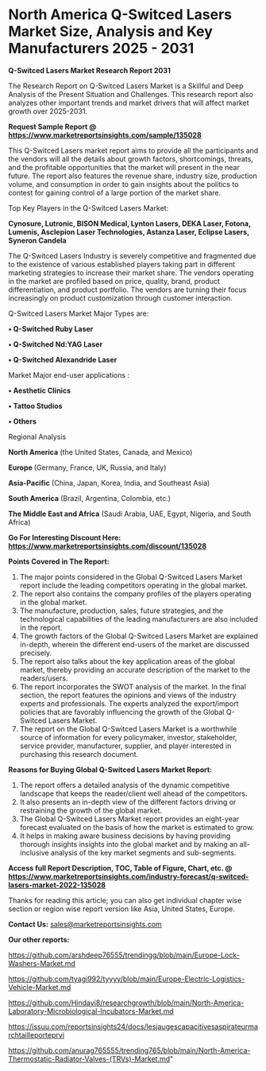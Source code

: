 # North America Q-Switced Lasers Market Size, Analysis and Key Manufacturers 2025 - 2031

<strong>Q-Switced Lasers Market Research Report 2031</strong>

The Research Report on Q-Switced Lasers Market is a Skillful and Deep Analysis of the Present Situation and Challenges. This research report also analyzes other important trends and market drivers that will affect market growth over 2025-2031.

<strong>Request Sample Report @ <a href=https://www.marketreportsinsights.com/sample/135028>https://www.marketreportsinsights.com/sample/135028</a></strong>

This Q-Switced Lasers market report aims to provide all the participants and the vendors will all the details about growth factors, shortcomings, threats, and the profitable opportunities that the market will present in the near future. The report also features the revenue share, industry size, production volume, and consumption in order to gain insights about the politics to contest for gaining control of a large portion of the market share.

Top Key Players in the Q-Switced Lasers Market:

<strong>Cynosure, Lutronic, BISON Medical, Lynton Lasers, DEKA Laser, Fotona, Lumenis, Asclepion Laser Technologies, Astanza Laser, Eclipse Lasers, Syneron Candela</strong>

The Q-Switced Lasers Industry is severely competitive and fragmented due to the existence of various established players taking part in different marketing strategies to increase their market share. The vendors operating in the market are profiled based on price, quality, brand, product differentiation, and product portfolio. The vendors are turning their focus increasingly on product customization through customer interaction.

Q-Switced Lasers Market Major Types are:

<strong>• Q-Switched Ruby Laser

• Q-Switched Nd:YAG Laser

• Q-Switched Alexandride Laser</strong>

Market Major end-user applications :

<strong>• Aesthetic Clinics

• Tattoo Studios

• Others</strong>

Regional Analysis

</u><strong><b>North America</b></strong> (the United States, Canada, and Mexico)

<strong><b>Europe </b></strong>(Germany, France, UK, Russia, and Italy)

<strong><b>Asia-Pacific</b></strong> (China, Japan, Korea, India, and Southeast Asia)

<strong><b>South America</b></strong> (Brazil, Argentina, Colombia, etc.)

<strong><b>The Middle East and Africa</b></strong> (Saudi Arabia, UAE, Egypt, Nigeria, and South Africa)

<strong>Go For Interesting Discount Here: <a href=https://www.marketreportsinsights.com/discount/135028>https://www.marketreportsinsights.com/discount/135028</a></strong>

<strong>Points Covered in The Report:</strong>
<ol>
  <li>The major points considered in the Global Q-Switced Lasers Market report include the leading competitors operating in the global market.</li>
  <li>The report also contains the company profiles of the players operating in the global market.</li>
  <li>The manufacture, production, sales, future strategies, and the technological capabilities of the leading manufacturers are also included in the report.</li>
  <li>The growth factors of the Global Q-Switced Lasers Market are explained in-depth, wherein the different end-users of the market are discussed precisely.</li>
  <li>The report also talks about the key application areas of the global market, thereby providing an accurate description of the market to the readers/users.</li>
  <li>The report incorporates the SWOT analysis of the market. In the final section, the report features the opinions and views of the industry experts and professionals. The experts analyzed the export/import policies that are favorably influencing the growth of the Global Q-Switced Lasers Market.</li>
  <li>The report on the Global Q-Switced Lasers Market is a worthwhile source of information for every policymaker, investor, stakeholder, service provider, manufacturer, supplier, and player interested in purchasing this research document.</li>
</ol>
<strong>Reasons for Buying Global Q-Switced Lasers Market Report:</strong>

<ol>
  <li>The report offers a detailed analysis of the dynamic competitive landscape that keeps the reader/client well ahead of the competitors.</li>
  <li>It also presents an in-depth view of the different factors driving or restraining the growth of the global market.</li>
  <li>The Global Q-Switced Lasers Market report provides an eight-year forecast evaluated on the basis of how the market is estimated to grow.</li>
  <li>It helps in making aware business decisions by having providing thorough insights insights into the global market and by making an all-inclusive analysis of the key market segments and sub-segments.</li>
</ol>
<strong>Access full Report Description, TOC, Table of Figure, Chart, etc. @ <a href=https://www.marketreportsinsights.com/industry-forecast/q-switced-lasers-market-2022-135028>https://www.marketreportsinsights.com/industry-forecast/q-switced-lasers-market-2022-135028</a></strong>


Thanks for reading this article; you can also get individual chapter wise section or region wise report version like Asia, United States, Europe.

<strong>Contact Us:</strong>
sales@marketreportsinsights.com

<strong>Our other reports:</strong>

<a href=https://github.com/arshdeep76555/trendingg/blob/main/Europe-Lock-Washers-Market.md>https://github.com/arshdeep76555/trendingg/blob/main/Europe-Lock-Washers-Market.md</a>

<a href=https://github.com/tyagi992/tyyyy/blob/main/Europe-Electric-Logistics-Vehicle-Market.md>https://github.com/tyagi992/tyyyy/blob/main/Europe-Electric-Logistics-Vehicle-Market.md</a>

<a href=https://github.com/Hindavi8/researchgrowth/blob/main/North-America-Laboratory-Microbiological-Incubators-Market.md>https://github.com/Hindavi8/researchgrowth/blob/main/North-America-Laboratory-Microbiological-Incubators-Market.md</a>

<a href=https://issuu.com/reportsinsights24/docs/lesjaugescapacitivesaspirateurmarchtailleporteprvi>https://issuu.com/reportsinsights24/docs/lesjaugescapacitivesaspirateurmarchtailleporteprvi</a>

<a href=https://github.com/anurag765555/trending765/blob/main/North-America-Thermostatic-Radiator-Valves-(TRVs)-Market.md>https://github.com/anurag765555/trending765/blob/main/North-America-Thermostatic-Radiator-Valves-(TRVs)-Market.md</a>"
